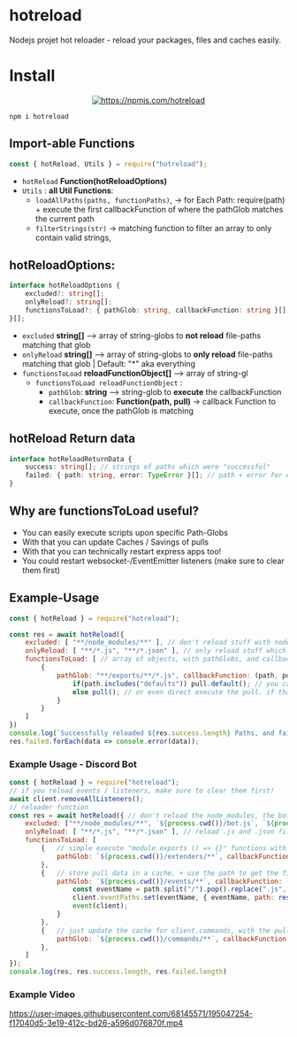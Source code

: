 # hotreload
Nodejs projet hot reloader - reload your packages, files and caches easily.

# Install

<div align="center">
  <p>
    <a href="https://nodei.co/npm/hotreload/"><img src="https://nodei.co/npm/hotreload.png?downloads=true&stars=true" alt="https://npmjs.com/hotreload" /></a>
  </p>
</div>

```
npm i hotreload
```

## Import-able Functions

```js
const { hotReload, Utils } = require("hotreload");
```

 - `hotReload` **Function(hotReloadOptions)**
 - `Utils` : **all Util Functions**:
    - `loadAllPaths(paths, functionPaths)`, -> for Each Path: require(path) + execute the first callbackFunction of where the pathGlob matches the current path
    - `filterStrings(str)` -> matching function to filter an array to only contain valid strings,

## hotReloadOptions: 

```ts
interface hotReloadOptions {
    excluded?: string[];
    onlyReload?: string[];
    functionsToLoad?: { pathGlob: string, callbackFunction: string }[];
}[];
```

 - `excluded` **string[]** --> array of string-globs to **not reload** file-paths matching that glob
 - `onlyReload` **string[]** --> array of string-globs to **only reload** file-paths matching that glob | Default: "*" aka everything
 - `functionsToLoad` **reloadFunctionObject[]** --> array of string-gl
    - `functionsToLoad reloadFunctionObject` :
        - `pathGlob`: **string** --> string-glob to **execute** the callbackFunction
        - `callbackFunction`: **Function(path, pull)** -> callback Function to execute, once the pathGlob is matching

## hotReload Return data

```ts
interface hotReloadReturnData {
    success: string[]; // strings of paths which were "successful"
    failed: { path: string, error: TypeError }[]; // path + error for each "failed" reload
}
```

## Why are functionsToLoad useful?

 - You can easily execute scripts upon specific Path-Globs
 - With that you can update Caches / Savings of pulls
 - With that you can technically restart express apps too!
 - You could restart websocket-/EventEmitter listeners (make sure to clear them first)

## Example-Usage

```js
const { hotReload } = require("hotreload");

const res = await hotReload({
    excluded: [ "**/node_modules/**" ], // don't reload stuff with node_modules in path
    onlyReload: [ "**/*.js", "**/*.json" ], // only reload stuff which ends with *.js or **/*.json
    functionsToLoad: [ // array of objects, with pathGlobs, and callbackFunction, which get's executed when the pathGlob match is true
        {
            pathGlob: "**/exports/**/*.js", callbackFunction: (path, pull) => { // pull = require(path);
                if(path.includes("defaults")) pull.default(); // you can execute any functions from that pull:  module.exports = { default: () => {} }
                else pull(); // or even direct execute the pull. if that file: module.exports = () => { ... };
            }
        }
    ]
})
console.log(`Successfully reloaded ${res.success.length} Paths, and failed on ${res.failed.length}`)
res.failed.forEach(data => console.error(data));
```

### Example Usage - Discord Bot

```js
const { hotReload } = require("hotreload");
// if you reload events / listeners, make sure to clear them first!
await client.removeAllListeners();
// reloader function
const res = await hotReload({ // don't reload the node_modules, the bot.js and the sharder Files 
    excluded: ["**/node_modules/**", `${process.cwd()}/bot.js`, `${process.cwd()}/Shard.js`], 
    onlyReload: [ "**/*.js", "**/*.json" ], // reload .js and .json files
    functionsToLoad: [ 
        {   // simple execute "module.exports () => {}" functions with parameters
            pathGlob: `${process.cwd()}/extenders/**`, callbackFunction: (path, pull) => pull(client) // pull = require(path)
        }, 
        {   // store pull data in a cache, + use the path to get the filename (aka eventName) + then execute the requirement
            pathGlob: `${process.cwd()}/events/**`, callbackFunction: (path, event) => { // pull = require(path)
                const eventName = path.split("/").pop().replace(".js", "");
                client.eventPaths.set(eventName, { eventName, path: resolve(path) });
                event(client);
            } 
        }, 
        {   // just update the cache for client.commands, with the pull ;)
            pathGlob: `${process.cwd()}/commands/**`, callbackFunction: (path, cmd) => client.commands.set(cmd.name, cmd); // const pull = require(path);
        },
    ]
});
console.log(res, res.success.length, res.failed.length)
```

### Example Video

https://user-images.githubusercontent.com/68145571/195047254-f17040d5-3e19-412c-bd26-a596d076870f.mp4
